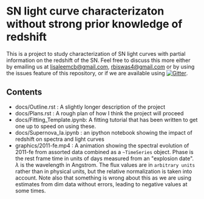 # SN light curve characterizaton without strong prior knowledge of redshift

This is a project to study characterization of SN light curves with partial
information on the redshift of the SN. Feel free to discuss this more either by emailing us at lisaleemcb@gmail.com, rbiswas4@gmail.com or by using the issues feature of this repository, or if we are available using [![Gitter](https://badges.gitter.im/Join%20Chat.svg)](https://gitter.im/rbiswas4/photozSN?utm_source=badge&utm_medium=badge&utm_campaign=pr-badge).  

## Contents 
- docs/Outline.rst : A slightly longer description of the project 
- docs/Plans.rst : A rough plan of how I think the project will proceed
- docs/Fitting_Template.ipynb: A fitting tutorial that has been written to get one up to speed on using these.
- docs/Supernova_Ia.ipynb : an ipython notebook showing the impact of redshift on spectra and light curves
- graphics/2011-fe.mp4 : A animation showing the spectral evolution of 2011-fe from assorted data combined as a `~TimeSeries` object. Phase is the rest frame time in units of days measured from an "explosion date". $\lambda$ is the wavelength in Angstrom. The flux values are in `arbitrary units` rather than in physical units, but the relative normalization is taken into account. Note also that something is wrong about this as we are using estimates from dim data without errors, leading to negative values at some times.
